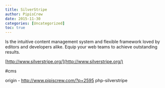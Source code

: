 ```yaml
---
title: SilverStripe
author: PipisCrew
date: 2015-11-30
categories: [Uncategorized]
toc: true
---
```


Is the intuitive content management system and flexible framework loved by editors and developers alike. Equip your web teams to achieve outstanding results.

[http://www.silverstripe.org/](http://www.silverstripe.org/)

#cms

origin - http://www.pipiscrew.com/?p=2595 php-silverstripe